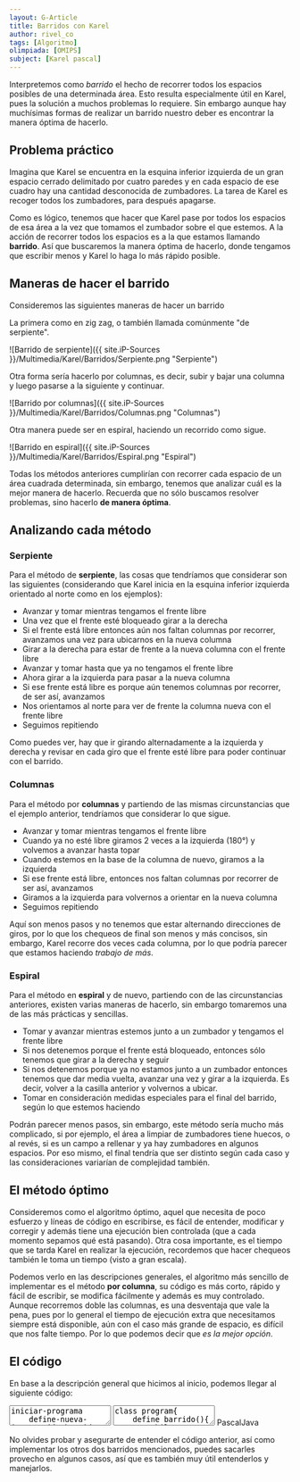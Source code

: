 ```yaml
---
layout: G-Article
title: Barridos con Karel
author: rivel_co
tags: [Algoritmo]
olimpiada: [OMIPS]
subject: [Karel pascal]
---
```


Interpretemos como *barrido* el hecho de recorrer todos los espacios posibles de una determinada área. Esto resulta especialmente útil en Karel, pues la solución a muchos problemas lo requiere. Sin embargo aunque hay muchísimas formas de realizar un barrido nuestro deber es encontrar la manera óptima de hacerlo.

## Problema práctico

Imagina que Karel se encuentra en la esquina inferior izquierda de un gran espacio cerrado delimitado por cuatro paredes y en cada espacio de ese cuadro hay una cantidad desconocida de zumbadores. La tarea de Karel es recoger todos los zumbadores, para después apagarse.

Como es lógico, tenemos que hacer que Karel pase por todos los espacios de esa área a la vez que tomamos el zumbador sobre el que estemos. A la acción de recorrer todos los espacios es a la que estamos llamando **barrido**. Así que buscaremos la manera óptima de hacerlo, donde tengamos que escribir menos y Karel lo haga lo más rápido posible.

## Maneras de hacer el barrido

Consideremos las siguientes maneras de hacer un barrido

La primera como en zig zag, o también llamada comúnmente "de serpiente".

![Barrido de serpiente]({{ site.iP-Sources }}/Multimedia/Karel/Barridos/Serpiente.png "Serpiente")

Otra forma sería hacerlo por columnas, es decir, subir y bajar una columna y luego pasarse a la siguiente y continuar.

![Barrido por columnas]({{ site.iP-Sources }}/Multimedia/Karel/Barridos/Columnas.png "Columnas")

Otra manera puede ser en espiral, haciendo un recorrido como sigue.

![Barrido en espiral]({{ site.iP-Sources }}/Multimedia/Karel/Barridos/Espiral.png "Espiral")

Todas los métodos anteriores cumplirían con recorrer cada espacio de un área cuadrada determinada, sin embargo, tenemos que analizar cuál es la mejor manera de hacerlo. Recuerda que no sólo buscamos resolver problemas, sino hacerlo **de manera óptima**.

## Analizando cada método

### Serpiente

Para el método de **serpiente**, las cosas que tendríamos que considerar son las siguientes (considerando que Karel inicia en la esquina inferior izquierda orientado al norte como en los ejemplos):

- Avanzar y tomar mientras tengamos el frente libre
- Una vez que el frente esté bloqueado girar a la derecha
- Si el frente está libre entonces aún nos faltan columnas por recorrer, avanzamos una vez para ubicarnos en la nueva columna
- Girar a la derecha para estar de frente a la nueva columna con el frente libre
- Avanzar y tomar hasta que ya no tengamos el frente libre
- Ahora girar a la izquierda para pasar a la nueva columna
- Si ese frente está libre es porque aún tenemos columnas por recorrer, de ser así, avanzamos
- Nos orientamos al norte para ver de frente la columna nueva con el frente libre
- Seguimos repitiendo

Como puedes ver, hay que ir girando alternadamente a la izquierda y derecha y revisar en cada giro que el frente esté libre para poder continuar con el barrido.

### Columnas

Para el método por **columnas** y partiendo de las mismas circunstancias que el ejemplo anterior, tendríamos que considerar lo que sigue.

- Avanzar y tomar mientras tengamos el frente libre
- Cuando ya no esté libre giramos 2 veces a la izquierda (180°) y volvemos a avanzar hasta topar
- Cuando estemos en la base de la columna de nuevo, giramos a la izquierda
- Si ese frente está libre, entonces nos faltan columnas por recorrer de ser así, avanzamos
- Giramos a la izquierda para volvernos a orientar en la nueva columna
- Seguimos repitiendo

Aquí son menos pasos y no tenemos que estar alternando direcciones de giros, por lo que los chequeos de final son menos y más concisos, sin embargo, Karel recorre dos veces cada columna, por lo que podría parecer que estamos haciendo *trabajo de más*.

### Espiral

Para el método en **espiral** y de nuevo, partiendo con de las circunstancias anteriores, existen varias maneras de hacerlo, sin embargo tomaremos una de las más prácticas y sencillas.

- Tomar y avanzar mientras estemos junto a un zumbador y tengamos el frente libre
- Si nos detenemos porque el frente está bloqueado, entonces sólo tenemos que girar a la derecha y seguir
- Si nos detenemos porque ya no estamos junto a un zumbador entonces tenemos que dar media vuelta, avanzar una vez y girar a la izquierda. Es decir, volver a la casilla anterior y volvernos a ubicar.
- Tomar en consideración medidas especiales para el final del barrido, según lo que estemos haciendo

Podrán parecer menos pasos, sin embargo, este método sería mucho más complicado, si por ejemplo, el área a limpiar de zumbadores tiene huecos, o al revés, si es un campo a rellenar y ya hay zumbadores en algunos espacios. Por eso mismo, el final tendría que ser distinto según cada caso y las consideraciones variarían de complejidad también.

## El método óptimo

Consideremos como el algoritmo óptimo, aquel que necesita de poco esfuerzo y líneas de código en escribirse, es fácil de entender, modificar y corregir y además tiene una ejecución bien controlada (que a cada momento sepamos qué está pasando). Otra cosa importante, es el tiempo que se tarda Karel en realizar la ejecución, recordemos que hacer chequeos también le toma un tiempo (visto a gran escala).

Podemos verlo en las descripciones generales, el algoritmo más sencillo de implementar es el método **por columna**, su código es más corto, rápido y fácil de escribir, se modifica fácilmente y además es muy controlado. Aunque recorremos doble las columnas, es una desventaja que vale la pena, pues por lo general el tiempo de ejecución extra que necesitamos siempre está disponible, aún con el caso más grande de espacio, es difícil que nos falte tiempo. Por lo que podemos decir que *es la mejor opción*.

## El código

En base a la descripción general que hicimos al inicio, podemos llegar al siguiente código:

<div class="karelBlock">
<textarea class="karelp">
iniciar-programa
  	define-nueva-instrucción barrido como inicio
	 	mientras junto-a-zumbador hacer inicio 
			mientras frente-libre o junto-a-zumbador hacer inicio
		   		mientras junto-a-zumbador hacer coge-zumbador;
		   		si frente-libre entonces avanza;
			fin;
			repetir 2 veces gira-izquierda;
			mientras frente-libre hacer avanza;
			gira-izquierda;
			si frente-libre entonces avanza;
			gira-izquierda;
		fin;
  	fin;
	inicia-ejecución
		barrido;
		apagate;
	termina-ejecución
finalizar-programa</textarea>
<textarea class="karelj">
class program{
	define barrido(){
		while (nextToABeeper){
			while (frontIsClear || nextToABeeper){
				while (nextToABeeper) pickbeeper();
				if (frontIsClear) move();
			}
			iterate (2) turnleft();
			while (frontIsClear) move();
			turnleft();
			if (frontIsClear) move();
			turnleft();
		}
	}
	program(){
		barrido();
		turnoff();
	}
}</textarea>
<span class="karelLabel KLPascal karelLabelSelected" labFor="karelp">Pascal</span><span class="karelLabel KLJava" labFor="karelj">Java</span>
</div>

No olvides probar y asegurarte de entender el código anterior, así como implementar los otros dos barridos mencionados, puedes sacarles provecho en algunos casos, así que es también muy útil entenderlos y manejarlos.